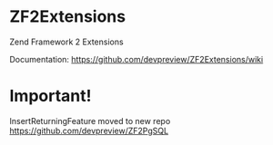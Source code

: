 ZF2Extensions
=============

Zend Framework 2 Extensions

Documentation: https://github.com/devpreview/ZF2Extensions/wiki

Important!
==========
InsertReturningFeature moved to new repo https://github.com/devpreview/ZF2PgSQL
